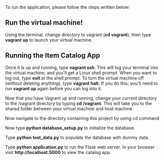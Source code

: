 To run the application, please follow the steps written below:

## Run the virtual machine!

Using the terminal, change directory to vagrant (**cd vagrant**), then type **vagrant up** to launch your virtual machine.


## Running the Item Catalog App
Once it is up and running, type **vagrant ssh**. This will log your terminal into the virtual machine, and you'll get a Linux shell prompt. When you want to log out, type **exit** at the shell prompt.  To turn the virtual machine off (without deleting anything), type **vagrant halt**. If you do this, you'll need to run **vagrant up** again before you can log into it.


Now that you have Vagrant up and running, change your current directory to the /vagrant directory by typing **cd /vagrant**. This will take you to the shared folder between your virtual machine and host machine.

Now navigate to the directory containing this project by using cd command

Now type **python database_setup.py** to initialize the database.

Type **python test_data.py** to populate the database with dummy data.

Type **python application.py** to run the Flask web server. In your browser visit **http://localhost:5000** to view the catalog app.
